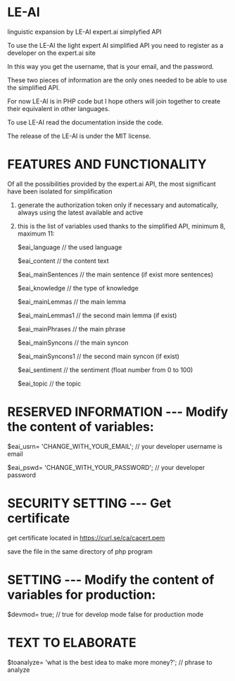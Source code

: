 # LE-AI
linguistic expansion by LE-AI expert.ai simplyfied API

To use the LE-AI the light expert AI simplified API you need to register as a developer on the expert.ai site

In this way you get the username, that is your email, and the password.

These two pieces of information are the only ones needed to be able to use the simplified API.

For now LE-AI is in PHP code but I hope others will join together to create their equivalent in other languages. 

To use LE-AI read the documentation inside the code.

The release of the LE-AI is under the MIT license.



# FEATURES AND FUNCTIONALITY

Of all the possibilities provided by the expert.ai API, the most significant have been isolated for simplification 

1) generate the authorization token only if necessary and automatically, always using the latest available and active 

2) this is the list of variables used thanks to the simplified API, minimum 8, maximum 11:

	$eai_language			// the used language
	
	$eai_content			// the content text
	
	$eai_mainSentences		// the main sentence (if exist more sentences)
	
	$eai_knowledge			// the type of knowledge
	
	$eai_mainLemmas		// the main lemma
	
	$eai_mainLemmas1		// the second main lemma (if exist)
	
	$eai_mainPhrases		// the main phrase
	
	$eai_mainSyncons		// the main syncon
	
	$eai_mainSyncons1		// the second main syncon (if exist)
	
	$eai_sentiment			// the sentiment (float number from 0 to 100)
	
	$eai_topic				// the topic


# RESERVED INFORMATION --- Modify the content of variables:
$eai_usrn=	'CHANGE_WITH_YOUR_EMAIL';				// your developer username is email

$eai_pswd=	'CHANGE_WITH_YOUR_PASSWORD';			// your developer password



# SECURITY SETTING --- Get certificate
get certificate located in https://curl.se/ca/cacert.pem

save the file in the same directory of php program


# SETTING --- Modify the content of variables for production:
$devmod=	true;					// true for develop mode   false for production mode



# TEXT TO ELABORATE
$toanalyze=	'what is the best idea to make more money?';	// phrase to analyze
